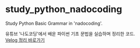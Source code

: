 # study_python_nadocoding
Study Python Basic Grammar in 'nadocoding'.

유튜브 '나도코딩'에서 배운 파이썬 기초 문법을 실습하며 정리한 코드.  
[Velog 정리 바로가기](https://velog.io/@6mini/series/%ED%8]C%8C%EC%9D%B4%EC%8D%AC-%EA%B8%B0%EC%B4%88-%EB%AC%B8%EB%B2%95)
